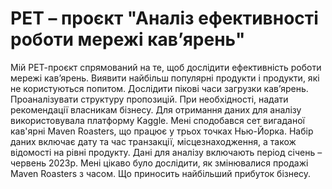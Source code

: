 # РЕТ – проєкт "Аналіз ефективності роботи мережі кав’ярень"
Мій РЕТ-проєкт спрямований на те, щоб дослідити ефективність роботи мережі кав’ярень. Виявити найбільш популярні продукти і продукти, які не користуються попитом. Дослідити пікові часи загрузки кав’ярень. Проаналізувати структуру пропозицій. При необхідності, надати рекомендації власникам бізнесу. Для отримання даних для аналізу використовувала платформу Kaggle.          Мені сподобався сет вигаданої кав'ярні Maven Roasters, що працює у трьох точках Нью-Йорка. Набір даних включає дату та час транзакції, місцезнаходження, а також відомості на рівні продукту. Дані для аналізу включають період січень – червень 2023р. Мені цікаво було дослідити, як змінювалися продажі Maven Roasters з часом. Що приносить найбільший прибуток бізнесу.
